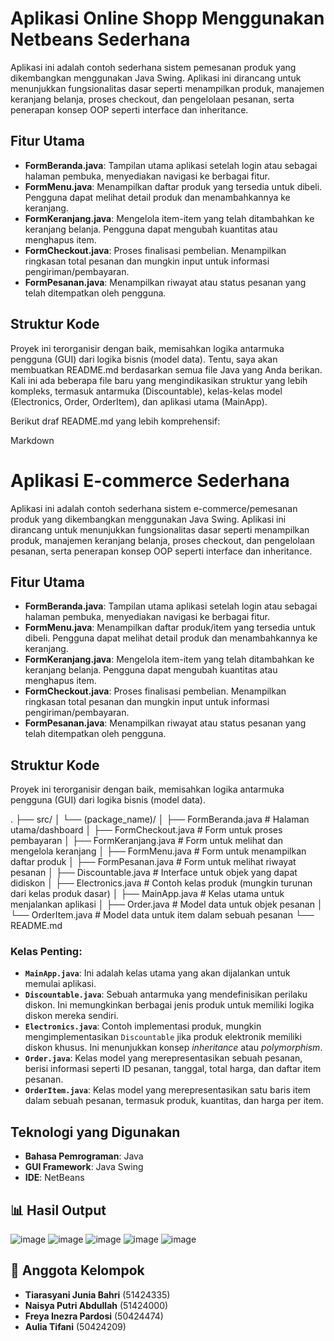 # Aplikasi Online Shopp Menggunakan Netbeans Sederhana

Aplikasi ini adalah contoh sederhana sistem pemesanan produk yang dikembangkan menggunakan Java Swing. Aplikasi ini dirancang untuk menunjukkan fungsionalitas dasar seperti menampilkan produk, manajemen keranjang belanja, proses checkout, dan pengelolaan pesanan, serta penerapan konsep OOP seperti interface dan inheritance.

## Fitur Utama

-   **FormBeranda.java**: Tampilan utama aplikasi setelah login atau sebagai halaman pembuka, menyediakan navigasi ke berbagai fitur.
-   **FormMenu.java**: Menampilkan daftar produk yang tersedia untuk dibeli. Pengguna dapat melihat detail produk dan menambahkannya ke keranjang.
-   **FormKeranjang.java**: Mengelola item-item yang telah ditambahkan ke keranjang belanja. Pengguna dapat mengubah kuantitas atau menghapus item.
-   **FormCheckout.java**: Proses finalisasi pembelian. Menampilkan ringkasan total pesanan dan mungkin input untuk informasi pengiriman/pembayaran.
-   **FormPesanan.java**: Menampilkan riwayat atau status pesanan yang telah ditempatkan oleh pengguna.

## Struktur Kode

Proyek ini terorganisir dengan baik, memisahkan logika antarmuka pengguna (GUI) dari logika bisnis (model data).
Tentu, saya akan membuatkan README.md berdasarkan semua file Java yang Anda berikan. Kali ini ada beberapa file baru yang mengindikasikan struktur yang lebih kompleks, termasuk antarmuka (Discountable), kelas-kelas model (Electronics, Order, OrderItem), dan aplikasi utama (MainApp).

Berikut draf README.md yang lebih komprehensif:

Markdown

# Aplikasi E-commerce Sederhana

Aplikasi ini adalah contoh sederhana sistem e-commerce/pemesanan produk yang dikembangkan menggunakan Java Swing. Aplikasi ini dirancang untuk menunjukkan fungsionalitas dasar seperti menampilkan produk, manajemen keranjang belanja, proses checkout, dan pengelolaan pesanan, serta penerapan konsep OOP seperti interface dan inheritance.

## Fitur Utama

-   **FormBeranda.java**: Tampilan utama aplikasi setelah login atau sebagai halaman pembuka, menyediakan navigasi ke berbagai fitur.
-   **FormMenu.java**: Menampilkan daftar produk/item yang tersedia untuk dibeli. Pengguna dapat melihat detail produk dan menambahkannya ke keranjang.
-   **FormKeranjang.java**: Mengelola item-item yang telah ditambahkan ke keranjang belanja. Pengguna dapat mengubah kuantitas atau menghapus item.
-   **FormCheckout.java**: Proses finalisasi pembelian. Menampilkan ringkasan total pesanan dan mungkin input untuk informasi pengiriman/pembayaran.
-   **FormPesanan.java**: Menampilkan riwayat atau status pesanan yang telah ditempatkan oleh pengguna.

## Struktur Kode

Proyek ini terorganisir dengan baik, memisahkan logika antarmuka pengguna (GUI) dari logika bisnis (model data).

.
├── src/
│   └── (package_name)/
│       ├── FormBeranda.java           # Halaman utama/dashboard
│       ├── FormCheckout.java          # Form untuk proses pembayaran
│       ├── FormKeranjang.java         # Form untuk melihat dan mengelola keranjang
│       ├── FormMenu.java              # Form untuk menampilkan daftar produk
│       ├── FormPesanan.java           # Form untuk melihat riwayat pesanan
│       ├── Discountable.java          # Interface untuk objek yang dapat didiskon
│       ├── Electronics.java           # Contoh kelas produk (mungkin turunan dari kelas produk dasar)
│       ├── MainApp.java               # Kelas utama untuk menjalankan aplikasi
│       ├── Order.java                 # Model data untuk objek pesanan
│       └── OrderItem.java             # Model data untuk item dalam sebuah pesanan
└── README.md

### Kelas Penting:

-   **`MainApp.java`**: Ini adalah kelas utama yang akan dijalankan untuk memulai aplikasi.
-   **`Discountable.java`**: Sebuah antarmuka yang mendefinisikan perilaku diskon. Ini memungkinkan berbagai jenis produk untuk memiliki logika diskon mereka sendiri.
-   **`Electronics.java`**: Contoh implementasi produk, mungkin mengimplementasikan `Discountable` jika produk elektronik memiliki diskon khusus. Ini menunjukkan konsep *inheritance* atau *polymorphism*.
-   **`Order.java`**: Kelas model yang merepresentasikan sebuah pesanan, berisi informasi seperti ID pesanan, tanggal, total harga, dan daftar item pesanan.
-   **`OrderItem.java`**: Kelas model yang merepresentasikan satu baris item dalam sebuah pesanan, termasuk produk, kuantitas, dan harga per item.

## Teknologi yang Digunakan

-   **Bahasa Pemrograman**: Java
-   **GUI Framework**: Java Swing
-   **IDE**: NetBeans

## 📊 Hasil Output
![image](https://github.com/user-attachments/assets/675850b7-7e8b-439e-82f6-1f7f9071ade1)
![image](https://github.com/user-attachments/assets/24103efb-2314-41ef-9735-5df44108d227)
![image](https://github.com/user-attachments/assets/46e18f41-06b9-4087-b103-a9da39d08bf5)
![image](https://github.com/user-attachments/assets/6ee76f01-59ad-4562-bb98-54f56f51f630)
![image](https://github.com/user-attachments/assets/7fa8d4c6-cc14-462c-a350-d10f7c52da88)

## 👥 Anggota Kelompok

* **Tiarasyani Junia Bahri** (51424335)
* **Naisya Putri Abdullah** (51424000)
* **Freya Inezra Pardosi** (50424474)
* **Aulia Tifani** (50424209)









